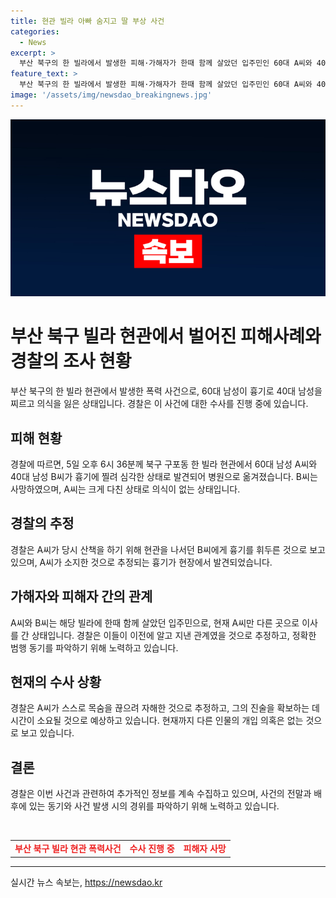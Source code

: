 ```yaml
---
title: 현관 빌라 아빠 숨지고 딸 부상 사건
categories:
  - News
excerpt: >
  부산 북구의 한 빌라에서 발생한 피해·가해자가 한때 함께 살았던 입주민인 60대 A씨와 40대 B씨가 흉기에 찔려 부상을 입었으며, B씨는 사망했습니다. 사건을 presumes 현장에서 경찰에 의해 흉기 한 자루가 발견됐고, B씨의 딸이 피신하여 신고했습니다. A씨는 현재 중태이며, 자해를 시도한 것으로 추정되며, 경찰은 범행 동기를 파악하고 있습니다. 해당 사건에 다른 인물의 개입은 없는 것으로 보입니다.
feature_text: >
  부산 북구의 한 빌라에서 발생한 피해·가해자가 한때 함께 살았던 입주민인 60대 A씨와 40대 B씨가 흉기에 찔려 부상을 입었으며, B씨는 사망했습니다. 사건을 presumes 현장에서 경찰에 의해 흉기 한 자루가 발견됐고, B씨의 딸이 피신하여 신고했습니다. A씨는 현재 중태이며, 자해를 시도한 것으로 추정되며, 경찰은 범행 동기를 파악하고 있습니다. 해당 사건에 다른 인물의 개입은 없는 것으로 보입니다.
image: '/assets/img/newsdao_breakingnews.jpg'
---
```


<p><img src="/assets/img/newsdao_breakingnews.jpg" alt="ontimetimes 속보" /></p>

<h1>부산 북구 빌라 현관에서 벌어진 피해사례와 경찰의 조사 현황</h1>

<p data-ke-size="size16">부산 북구의 한 빌라 현관에서 발생한 폭력 사건으로, 60대 남성이 흉기로 40대 남성을 찌르고 의식을 잃은 상태입니다. 경찰은 이 사건에 대한 수사를 진행 중에 있습니다.</p>

<h2 data-ke-size="size26">피해 현황</h2>

<p data-ke-size="size16">경찰에 따르면, 5일 오후 6시 36분께 북구 구포동 한 빌라 현관에서 60대 남성 A씨와 40대 남성 B씨가 흉기에 찔려 심각한 상태로 발견되어 병원으로 옮겨졌습니다. B씨는 사망하였으며, A씨는 크게 다친 상태로 의식이 없는 상태입니다.</p>

<h2 data-ke-size="size26">경찰의 추정</h2>

<p data-ke-size="size16">경찰은 A씨가 당시 산책을 하기 위해 현관을 나서던 B씨에게 흉기를 휘두른 것으로 보고있으며, A씨가 소지한 것으로 추정되는 흉기가 현장에서 발견되었습니다.</p>

<h2 data-ke-size="size26">가해자와 피해자 간의 관계</h2>

<p data-ke-size="size16">A씨와 B씨는 해당 빌라에 한때 함께 살았던 입주민으로, 현재 A씨만 다른 곳으로 이사를 간 상태입니다. 경찰은 이들이 이전에 알고 지낸 관계였을 것으로 추정하고, 정확한 범행 동기를 파악하기 위해 노력하고 있습니다.</p>

<h2 data-ke-size="size26">현재의 수사 상황</h2>

<p data-ke-size="size16">경찰은 A씨가 스스로 목숨을 끊으려 자해한 것으로 추정하고, 그의 진술을 확보하는 데 시간이 소요될 것으로 예상하고 있습니다. 현재까지 다른 인물의 개입 의혹은 없는 것으로 보고 있습니다.</p>

<h2 data-ke-size="size26">결론</h2>

<p data-ke-size="size16">경찰은 이번 사건과 관련하여 추가적인 정보를 계속 수집하고 있으며, 사건의 전말과 배후에 있는 동기와 사건 발생 시의 경위를 파악하기 위해 노력하고 있습니다.</p>

<p data-ke-size="size16">&nbsp;</p>

<table>
    <tbody>
        <tr>
            <td style="text-align: center; height: 17px;"><b><span style="color: #ee2323;">부산 북구 빌라 현관 폭력사건</span></b></td>
            <td style="text-align: center; height: 17px;"><b><span style="color: #ee2323;">수사 진행 중</span></b></td>
            <td style="text-align: center; height: 17px;"><b><span style="color: #ee2323;">피해자 사망</span></b></td>
        </tr>
    </tbody>
</table>

<p><hr></p>
실시간 뉴스 속보는, <a href="https://newsdao.kr" rel="dofollow">https://newsdao.kr</a>


